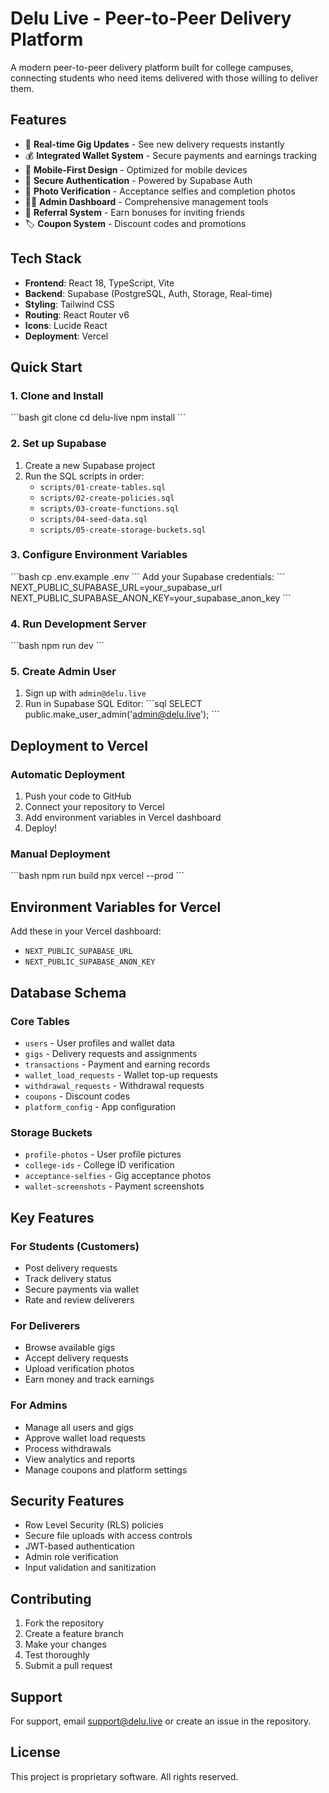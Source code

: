 # Delu Live - Peer-to-Peer Delivery Platform

A modern peer-to-peer delivery platform built for college campuses, connecting students who need items delivered with those willing to deliver them.

## Features

- 🚀 **Real-time Gig Updates** - See new delivery requests instantly
- 💰 **Integrated Wallet System** - Secure payments and earnings tracking
- 📱 **Mobile-First Design** - Optimized for mobile devices
- 🔐 **Secure Authentication** - Powered by Supabase Auth
- 📸 **Photo Verification** - Acceptance selfies and completion photos
- 👨‍💼 **Admin Dashboard** - Comprehensive management tools
- 🎁 **Referral System** - Earn bonuses for inviting friends
- 🏷️ **Coupon System** - Discount codes and promotions

## Tech Stack

- **Frontend**: React 18, TypeScript, Vite
- **Backend**: Supabase (PostgreSQL, Auth, Storage, Real-time)
- **Styling**: Tailwind CSS
- **Routing**: React Router v6
- **Icons**: Lucide React
- **Deployment**: Vercel

## Quick Start

### 1. Clone and Install
\`\`\`bash
git clone <your-repo-url>
cd delu-live
npm install
\`\`\`

### 2. Set up Supabase
1. Create a new Supabase project
2. Run the SQL scripts in order:
   - `scripts/01-create-tables.sql`
   - `scripts/02-create-policies.sql`
   - `scripts/03-create-functions.sql`
   - `scripts/04-seed-data.sql`
   - `scripts/05-create-storage-buckets.sql`

### 3. Configure Environment Variables
\`\`\`bash
cp .env.example .env
\`\`\`
Add your Supabase credentials:
\`\`\`
NEXT_PUBLIC_SUPABASE_URL=your_supabase_url
NEXT_PUBLIC_SUPABASE_ANON_KEY=your_supabase_anon_key
\`\`\`

### 4. Run Development Server
\`\`\`bash
npm run dev
\`\`\`

### 5. Create Admin User
1. Sign up with `admin@delu.live`
2. Run in Supabase SQL Editor:
\`\`\`sql
SELECT public.make_user_admin('admin@delu.live');
\`\`\`

## Deployment to Vercel

### Automatic Deployment
1. Push your code to GitHub
2. Connect your repository to Vercel
3. Add environment variables in Vercel dashboard
4. Deploy!

### Manual Deployment
\`\`\`bash
npm run build
npx vercel --prod
\`\`\`

## Environment Variables for Vercel

Add these in your Vercel dashboard:
- `NEXT_PUBLIC_SUPABASE_URL`
- `NEXT_PUBLIC_SUPABASE_ANON_KEY`

## Database Schema

### Core Tables
- `users` - User profiles and wallet data
- `gigs` - Delivery requests and assignments
- `transactions` - Payment and earning records
- `wallet_load_requests` - Wallet top-up requests
- `withdrawal_requests` - Withdrawal requests
- `coupons` - Discount codes
- `platform_config` - App configuration

### Storage Buckets
- `profile-photos` - User profile pictures
- `college-ids` - College ID verification
- `acceptance-selfies` - Gig acceptance photos
- `wallet-screenshots` - Payment screenshots

## Key Features

### For Students (Customers)
- Post delivery requests
- Track delivery status
- Secure payments via wallet
- Rate and review deliverers

### For Deliverers
- Browse available gigs
- Accept delivery requests
- Upload verification photos
- Earn money and track earnings

### For Admins
- Manage all users and gigs
- Approve wallet load requests
- Process withdrawals
- View analytics and reports
- Manage coupons and platform settings

## Security Features

- Row Level Security (RLS) policies
- Secure file uploads with access controls
- JWT-based authentication
- Admin role verification
- Input validation and sanitization

## Contributing

1. Fork the repository
2. Create a feature branch
3. Make your changes
4. Test thoroughly
5. Submit a pull request

## Support

For support, email support@delu.live or create an issue in the repository.

## License

This project is proprietary software. All rights reserved.
